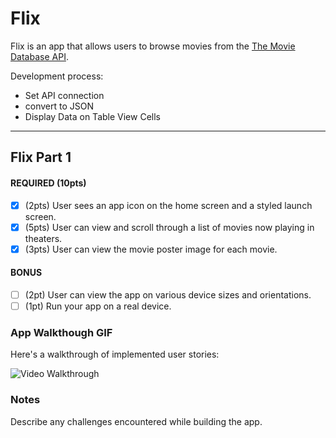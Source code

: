 # Flix

Flix is an app that allows users to browse movies from the [The Movie Database API](http://docs.themoviedb.apiary.io/#).

Development process:
- Set API connection 
- convert to JSON
- Display Data on Table View Cells
---

## Flix Part 1

#### REQUIRED (10pts)
- [x] (2pts) User sees an app icon on the home screen and a styled launch screen.
- [x] (5pts) User can view and scroll through a list of movies now playing in theaters.
- [x] (3pts) User can view the movie poster image for each movie.

#### BONUS
- [ ] (2pt) User can view the app on various device sizes and orientations.
- [ ] (1pt) Run your app on a real device.

### App Walkthough GIF
Here's a walkthrough of implemented user stories:

<img src='https://imgur.com/xlQ78v4' title='Video Walkthrough' width='' alt='Video Walkthrough' />

### Notes
Describe any challenges encountered while building the app.
